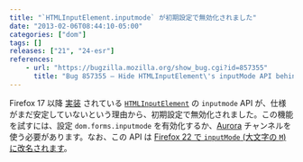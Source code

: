 ```yaml
---
title: "`HTMLInputElement.inputmode` が初期設定で無効化されました"
date: "2013-02-06T08:44:10-05:00"
categories: ["dom"]
tags: []
releases: ["21", "24-esr"]
references:
    - url: "https://bugzilla.mozilla.org/show_bug.cgi?id=857355"
      title: "Bug 857355 – Hide HTMLInputElement\'s inputMode API behind a pref and only turn it on for Aurora/Nightly"
---
```

Firefox 17 以降 [実装](https://bugzilla.mozilla.org/show_bug.cgi?id=746142) されている [`HTMLInputElement`](https://developer.mozilla.org/docs/Web/API/HTMLInputElement) の `inputmode` API が、仕様がまだ安定していないという理由から、初期設定で無効化されました。この機能を試すには、設定 `dom.forms.inputmode` を有効化するか、[Aurora](https://www.mozilla.org/firefox/aurora/) チャンネルを使う必要があります。なお、この API は [Firefox 22 で `inputMode` (大文字の `M`) に改名されます](https://www.fxsitecompat.dev/ja/docs/2013/htmlmediaelement-crossorigin-and-htmlinputelement-inputmode-have-been-renamed/)。
